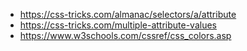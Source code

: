 - https://css-tricks.com/almanac/selectors/a/attribute
- https://css-tricks.com/multiple-attribute-values
- https://www.w3schools.com/cssref/css_colors.asp